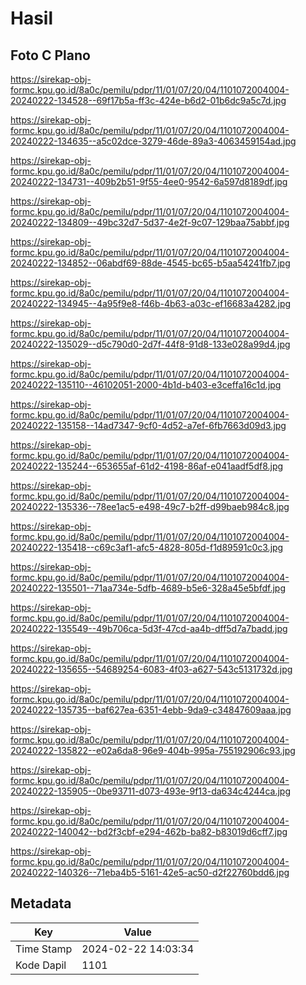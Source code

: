 # Hasil

## Foto C Plano

https://sirekap-obj-formc.kpu.go.id/8a0c/pemilu/pdpr/11/01/07/20/04/1101072004004-20240222-134528--69f17b5a-ff3c-424e-b6d2-01b6dc9a5c7d.jpg

https://sirekap-obj-formc.kpu.go.id/8a0c/pemilu/pdpr/11/01/07/20/04/1101072004004-20240222-134635--a5c02dce-3279-46de-89a3-4063459154ad.jpg

https://sirekap-obj-formc.kpu.go.id/8a0c/pemilu/pdpr/11/01/07/20/04/1101072004004-20240222-134731--409b2b51-9f55-4ee0-9542-6a597d8189df.jpg

https://sirekap-obj-formc.kpu.go.id/8a0c/pemilu/pdpr/11/01/07/20/04/1101072004004-20240222-134809--49bc32d7-5d37-4e2f-9c07-129baa75abbf.jpg

https://sirekap-obj-formc.kpu.go.id/8a0c/pemilu/pdpr/11/01/07/20/04/1101072004004-20240222-134852--06abdf69-88de-4545-bc65-b5aa54241fb7.jpg

https://sirekap-obj-formc.kpu.go.id/8a0c/pemilu/pdpr/11/01/07/20/04/1101072004004-20240222-134945--4a95f9e8-f46b-4b63-a03c-ef16683a4282.jpg

https://sirekap-obj-formc.kpu.go.id/8a0c/pemilu/pdpr/11/01/07/20/04/1101072004004-20240222-135029--d5c790d0-2d7f-44f8-91d8-133e028a99d4.jpg

https://sirekap-obj-formc.kpu.go.id/8a0c/pemilu/pdpr/11/01/07/20/04/1101072004004-20240222-135110--46102051-2000-4b1d-b403-e3ceffa16c1d.jpg

https://sirekap-obj-formc.kpu.go.id/8a0c/pemilu/pdpr/11/01/07/20/04/1101072004004-20240222-135158--14ad7347-9cf0-4d52-a7ef-6fb7663d09d3.jpg

https://sirekap-obj-formc.kpu.go.id/8a0c/pemilu/pdpr/11/01/07/20/04/1101072004004-20240222-135244--653655af-61d2-4198-86af-e041aadf5df8.jpg

https://sirekap-obj-formc.kpu.go.id/8a0c/pemilu/pdpr/11/01/07/20/04/1101072004004-20240222-135336--78ee1ac5-e498-49c7-b2ff-d99baeb984c8.jpg

https://sirekap-obj-formc.kpu.go.id/8a0c/pemilu/pdpr/11/01/07/20/04/1101072004004-20240222-135418--c69c3af1-afc5-4828-805d-f1d89591c0c3.jpg

https://sirekap-obj-formc.kpu.go.id/8a0c/pemilu/pdpr/11/01/07/20/04/1101072004004-20240222-135501--71aa734e-5dfb-4689-b5e6-328a45e5bfdf.jpg

https://sirekap-obj-formc.kpu.go.id/8a0c/pemilu/pdpr/11/01/07/20/04/1101072004004-20240222-135549--49b706ca-5d3f-47cd-aa4b-dff5d7a7badd.jpg

https://sirekap-obj-formc.kpu.go.id/8a0c/pemilu/pdpr/11/01/07/20/04/1101072004004-20240222-135655--54689254-6083-4f03-a627-543c5131732d.jpg

https://sirekap-obj-formc.kpu.go.id/8a0c/pemilu/pdpr/11/01/07/20/04/1101072004004-20240222-135735--baf627ea-6351-4ebb-9da9-c34847609aaa.jpg

https://sirekap-obj-formc.kpu.go.id/8a0c/pemilu/pdpr/11/01/07/20/04/1101072004004-20240222-135822--e02a6da8-96e9-404b-995a-755192906c93.jpg

https://sirekap-obj-formc.kpu.go.id/8a0c/pemilu/pdpr/11/01/07/20/04/1101072004004-20240222-135905--0be93711-d073-493e-9f13-da634c4244ca.jpg

https://sirekap-obj-formc.kpu.go.id/8a0c/pemilu/pdpr/11/01/07/20/04/1101072004004-20240222-140042--bd2f3cbf-e294-462b-ba82-b83019d6cff7.jpg

https://sirekap-obj-formc.kpu.go.id/8a0c/pemilu/pdpr/11/01/07/20/04/1101072004004-20240222-140326--71eba4b5-5161-42e5-ac50-d2f22760bdd6.jpg


## Metadata

| Key        | Value               |
| ---------- | ------------------- |
| Time Stamp | 2024-02-22 14:03:34 |
| Kode Dapil | 1101                |



